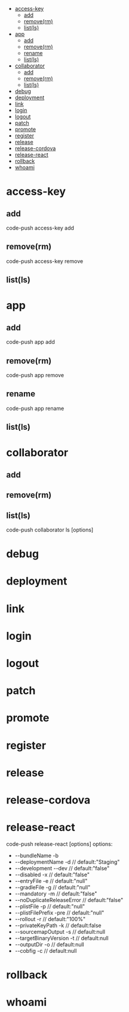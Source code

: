 - [access-key](#access-key)
  - [add](#add)
  - [remove(rm)](#removerm)
  - [list(ls)](#listls)
- [app](#app)
  - [add](#add-1)
  - [remove(rm)](#removerm-1)
  - [rename](#rename)
  - [list(ls)](#listls-1)
- [collaborator](#collaborator)
  - [add](#add-2)
  - [remove(rm)](#removerm-2)
  - [list(ls)](#listls-2)
- [debug](#debug)
- [deployment](#deployment)
- [link](#link)
- [login](#login)
- [logout](#logout)
- [patch](#patch)
- [promote](#promote)
- [register](#register)
- [release](#release)
- [release-cordova](#release-cordova)
- [release-react](#release-react)
- [rollback](#rollback)
- [whoami](#whoami)

# access-key   
## add
 code-push access-key add <accessKeyName>
## remove(rm)
 code-push access-key remove <accessKeyName>
## list(ls)   
# app  
## add
code-push app add <appName> <os> <platform>
## remove(rm)
 code-push app remove <appName>
## rename
code-push app rename <currentAppName> <newAppName>
## list(ls)           
# collaborator   
## add
## remove(rm)
## list(ls)  
code-push collaborator ls <appName> [options]
# debug            
# deployment      
# link    
# login        
# logout        
# patch          
# promote    
# register      
# release          
# release-cordova 
# release-react   
code-push release-react  <appName> <platform> [options]
options:
* --bundleName -b 
* --deploymentName -d // default:"Staging"
* --development --dev // default:"false"
* --disabled -x // default:"false"
* --entryFile -e // default:"null"
* --gradleFile -g // default:"null"
* --mandatory -m // default:"false"
* --noDuplicateReleaseError // default:"false"
* --plistFile -p // default:"null"
* --plistFilePrefix -pre // default:"null"
* --rollout -r // default:"100%"
* --privateKeyPath -k // default:false
* --sourcemapOutput -s // default:null
* --targetBinaryVersion -t // default:null
* --outputDir -o // default:null
* --cobfig -c // default:null
# rollback         
# whoami 

